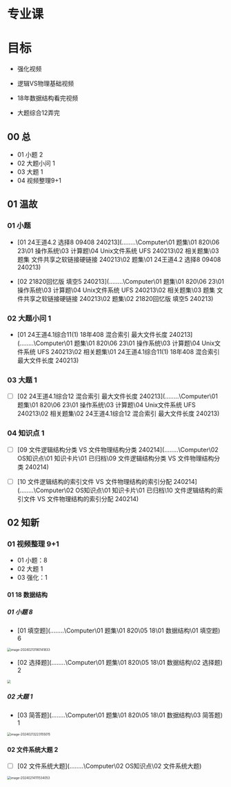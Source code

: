 # 专业课



# 目标

* 强化视频

* 逻辑VS物理基础视频

* 18年数据结构看完视频

* 大题综合12弄完

  



## 00 总 

* 01 小题 2
* 02 大题小问  1
* 03 大题  1
* 04 视频整理9+1



## 01 温故

 

### 01 小题 

* [01 24王道4.2 选择8 09408 240213](..\..\..\..\Computer\01 题集\01 820\06 23\01 操作系统\03 计算题\04 Unix文件系统 UFS 240213\02 相关题集\03 题集 文件共享之软链接硬链接 240213\02 题集\01 24王道4.2 选择8 09408 240213)  

*  [02 21820回忆版 填空5 240213](..\..\..\..\Computer\01 题集\01 820\06 23\01 操作系统\03 计算题\04 Unix文件系统 UFS 240213\02 相关题集\03 题集 文件共享之软链接硬链接 240213\02 题集\02 21820回忆版 填空5 240213)  



### 02 大题小问  1

*  [01 24王道4.1综合11(1) 18年408 混合索引 最大文件长度 240213](..\..\..\..\Computer\01 题集\01 820\06 23\01 操作系统\03 计算题\04 Unix文件系统 UFS 240213\02 相关题集\01 24王道4.1综合11(1) 18年408 混合索引 最大文件长度 240213) 



### 03 大题  1

- [ ] [02 24王道4.1综合12 混合索引 最大文件长度 240213](..\..\..\..\Computer\01 题集\01 820\06 23\01 操作系统\03 计算题\04 Unix文件系统 UFS 240213\02 相关题集\02 24王道4.1综合12 混合索引 最大文件长度 240213)  



### 04 知识点 1

- [ ]  [09 文件逻辑结构分类 VS 文件物理结构分类 240214](..\..\..\..\Computer\02 OS知识点\01 知识卡片\01 已归档\09 文件逻辑结构分类 VS 文件物理结构分类 240214) 

- [ ]  [10 文件逻辑结构的索引文件 VS 文件物理结构的索引分配 240214](..\..\..\..\Computer\02 OS知识点\01 知识卡片\01 已归档\10 文件逻辑结构的索引文件 VS 文件物理结构的索引分配 240214) 



## 02 知新



### 01 视频整理 9+1

* 01 小题：8
* 02 大题 1
* 03 强化：1



#### 01 18 数据结构

##### 01 小题 8

* [01 填空题](..\..\..\..\Computer\01 题集\01 820\05 18\01 数据结构\01 填空题) 6

<img src="https://cvp.oss-cn-shanghai.aliyuncs.com/picgo/202402131901886.png" alt="image-20240213190141833" style="zoom:50%;" />



*  [02 选择题](..\..\..\..\Computer\01 题集\01 820\05 18\01 数据结构\02 选择题)  2

  <img src="https://cvp.oss-cn-shanghai.aliyuncs.com/picgo/202402132135542.png" style="zoom:50%;" />

##### 02 大题 1

*  [03 简答题](..\..\..\..\Computer\01 题集\01 820\05 18\01 数据结构\03 简答题)  1

  <img src="https://cvp.oss-cn-shanghai.aliyuncs.com/picgo/202402132231103.png" alt="image-20240213223155015" style="zoom:50%;" />



#### 02 文件系统大题 2

- [ ]  [02 文件系统大题](..\..\..\..\Computer\02 OS知识点\02 文件系统大题) 

  <img src="https://cvp.oss-cn-shanghai.aliyuncs.com/picgo/202402141115128.png" alt="image-20240214111534053" style="zoom:50%;" />



